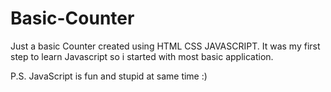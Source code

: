 # Basic-Counter

Just a basic Counter created using HTML CSS JAVASCRIPT.
It was my first step to learn Javascript so i started with most basic application.

P.S. JavaScript is fun and stupid at same time :)
